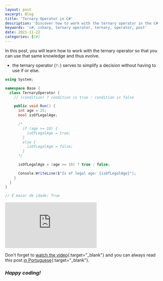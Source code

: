 ```yaml
---
layout: post
excerpt: Blog
title: 'Ternary Operator in C#'
description: 'Discover how to work with the ternary operator in the C# programming language. Get answers to your questions with the theory and examples presented.'
keywords: 'c#, csharp, ternary operator, ternary, operator, post'
date: 2021-11-22
categories: [C#]
---
```


In this post, you will learn how to work with the ternary operator so that you can use that same knowledge and thus evolve.

- the ternary operator (`?:`) serves to simplify a decision without having to use if or else.

```csharp
using System;

namespace Base {
  class TernaryOperator {
    // (condition) ? condition is true : condition is false

    public void Run() {
      int age = 25;
      bool isOfLegalAge;

      /*
        if (age >= 18) {
          isOfLegalAge = true;
        }
        else {
          isOfLegalAge = false;
        }
      */

      isOfLegalAge = (age >= 18) ? true : false;

      Console.WriteLine($"Is of legal age: {isOfLegalAge}");
    }
  }
}

// É maior de idade: True
```

<div class="video-container">
  <iframe src="https://www.youtube.com/embed/KMHQmYq6Kms" frameborder="0" allowfullscreen></iframe>
</div>

Don't forget to [watch the video](https://youtu.be/KMHQmYq6Kms){:target="\_blank"} and you can always read this post [in Portuguese](https://caffeinealgorithm.com/blog/20211122/operador-ternario-em-csharp/){:target="\_blank"}.

### _Happy coding!_
